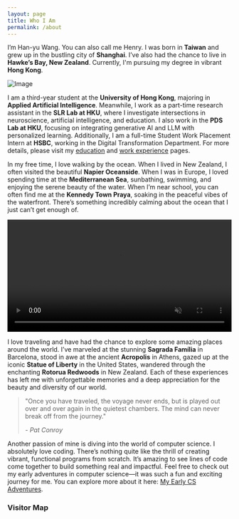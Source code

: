 ```yaml
---
layout: page
title: Who I Am
permalink: /about
---
```


<style>
video, .fallback-image {
	width: 100%;
}
</style>

I’m Han-yu Wang. You can also call me Henry. I was born in **Taiwan** and grew up in the bustling city of **Shanghai**. I’ve also had the chance to live in **Hawke’s Bay, New Zealand**. Currently, I'm pursuing my degree in vibrant **Hong Kong**.

![Image](/assets/img/henry.png)

I am a third-year student at the **University of Hong Kong**, majoring in **Applied Artificial Intelligence**. Meanwhile, I work as a part-time research assistant in the **SLR Lab at HKU**, where I investigate intersections in neuroscience, artificial intelligence, and education. I also work in the **PDS Lab at HKU**, focusing on integrating generative AI and LLM with personalized learning. Additionally, I am a full-time Student Work Placement Intern at **HSBC**, working in the Digital Transformation Department. For more details, please visit my [education](https://henryhyw.github.io/education.html) and [work experience](https://henryhyw.github.io/work.html) pages.

In my free time, I love walking by the ocean. When I lived in New Zealand, I often visited the beautiful **Napier Oceanside**. When I was in Europe, I loved spending time at the **Mediterranean Sea**, sunbathing, swimming, and enjoying the serene beauty of the water. When I’m near school, you can often find me at the **Kennedy Town Praya**, soaking in the peaceful vibes of the waterfront. There’s something incredibly calming about the ocean that I just can’t get enough of.

<video id="videoElement" muted autoplay loop playsinline>
      <source src="/assets/vid/napier.mp4" type="video/mp4">
</video>
<img src="/assets/img/napier.png" alt="Travel" class="fallback-image" style="display: none;">

I love traveling and have had the chance to explore some amazing places around the world. I’ve marveled at the stunning **Sagrada Família** in Barcelona, stood in awe at the ancient **Acropolis** in Athens, gazed up at the iconic **Statue of Liberty** in the United States, wandered through the enchanting **Rotorua Redwoods** in New Zealand. Each of these experiences has left me with unforgettable memories and a deep appreciation for the beauty and diversity of our world.

> "Once you have traveled, the voyage never ends, but is played out over and over again in the quietest chambers. The mind can never break off from the journey."
>
> *- Pat Conroy*

Another passion of mine is diving into the world of computer science. I absolutely love coding. There’s nothing quite like the thrill of creating vibrant, functional programs from scratch. It’s amazing to see lines of code come together to build something real and impactful. Feel free to check out my early adventures in computer science—it was such a fun and exciting journey for me. You can explore more about it here: [My Early CS Adventures](https://henryhyw.github.io/early.html).

### Visitor Map

<script type='text/javascript' id='mapmyvisitors' src='https://mapmyvisitors.com/map.js?cl=606060&w=a&t=n&d=NuzI5fMF9fqCHtkxcTx3LZO5mvAbEZrLLxG3ZW1E-KY&co=ffffff&ct=606060'></script>

<script>
    function checkVideoCompatibility() {
        const videoElement = document.getElementById('videoElement');
        const fallbackImage = document.querySelector('.fallback-image');

        // Check if the video is playable
        videoElement.addEventListener('error', () => {
            videoElement.style.display = 'none';
            fallbackImage.style.display = 'block';
        });

        // Attempt to play the video, if it fails, switch to the fallback image
        videoElement.play().catch(() => {
            videoElement.style.display = 'none';
            fallbackImage.style.display = 'block';
        });
    }

    window.onload = () => {
        adjustFontSizeAndLineHeight();
        checkVideoCompatibility();
    };
    window.onresize = adjustFontSizeAndLineHeight;

    // Mute/unmute button
    const videoElement = document.getElementById('videoElement');
    videoElement.addEventListener('click', () => {
        videoElement.muted = !videoElement.muted;
    });
</script>